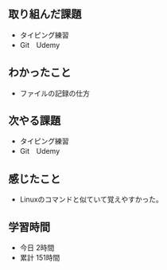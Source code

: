 ## 取り組んだ課題
- タイピング練習
- Git　Udemy
## わかったこと
- ファイルの記録の仕方
## 次やる課題
- タイピング練習
- Git　Udemy
## 感じたこと
- Linuxのコマンドと似ていて覚えやすかった。
## 学習時間
- 今日 2時間
- 累計 151時間
